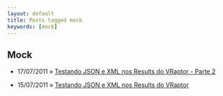 ```yaml
---
layout: default
title: Posts tagged mock
keywords: [mock]
---
```

<h2 class="category">Mock</h2>
<ul class="posts">
<li>
<p>
<span class="date">17/07/2011</span> &raquo;
<a href="/blog/testando-json-e-xml-nos-results-do-vraptor-parte-2">Testando JSON e XML nos Results do VRaptor - Parte 2</a>
</p>
</li>
<li>
<p>
<span class="date">15/07/2011</span> &raquo;
<a href="/blog/testando-json-e-xml-nos-results-do-vraptor">Testando JSON e XML nos Results do VRaptor</a>
</p>
</li>
</ul>
